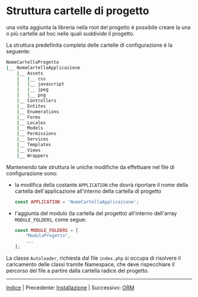 # Struttura cartelle di progetto

una volta aggiunta la libreria nella root del progetto è possibile creare la una o più cartelle ad hoc nelle quali suddivide il progetto.

La struttura predefinita completa delle cartelle di configurazione è la seguente:

```bash
NomeCartellaProgetto
|__ NomeCartellaApplicazione
    |__ Assets
    |   |__ css
    |   |__ javascript
    |   |__ jpeg
    |   |__ png
    |__ Controllers
    |__ Entites
    |__ Enumerations
    |__ Forms
    |__ Locales
    |__ Models
    |__ Permissions
    |__ Services
    |__ Templates
    |__ Views
    |__ Wrappers
```

Mantenendo tale struttura le uniche modifiche da effettuare nel file di configurazione sono:

* la modifica della costante `APPLICATION` che dovrà riportare il nome della cartella dell'applicazione all'interno della cartella di progetto
  
  ```php
  const APPLICATION = 'NomeCartellaApplicazione';
  ```

* l'aggiunta del modulo (la cartella del progetto) all'interno dell'array `MODULE_FOLDERS`, come segue:
  
  ```php
  const MODULE_FOLDERS = [
      "ModuloProgetto",
      ...
  ];
  ```

La classe `Autoloader`, richiesta dal file `index.php` si occupa di risolvere il caricamento delle classi tramite Namespace, che deve rispecchiare il percorso del file a partire dalla cartella radice del progetto.

---

[Indice](INDEX.md) | Precedente: [Installazione](INSTALLATION.md) | Successivo: [ORM](ORM.md)
